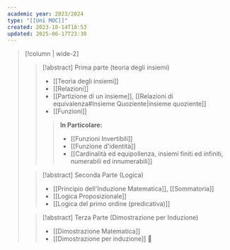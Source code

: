 ```yaml
---
academic year: 2023/2024
type: "[[Uni MOC]]"
created: 2023-10-14T18:53
updated: 2025-06-17T23:30
---
```

>[!column | wide-2]
>
>>[!abstract] Prima parte (teoria degli insiemi)
>>- [[Teoria degli insiemi]]
>>- [[Relazioni]]
>>- [[Partizione di un insieme]], [[Relazioni di equivalenza#Insieme Quoziente|insieme quoziente]]
>>- [[Funzioni]]
>>>**In Particolare:**
>>>- [[Funzioni Invertibili]]
>>>- [[Funzione d'identità]]
>>>- [[Cardinalità ed equipollenza, insiemi finiti ed infiniti, numerabili ed innumerabili]]
>
>>[!abstract] Seconda Parte (Logica)
>>- [[Principio dell'Induzione Matematica]], [[Sommatoria]] 
>>- [[Logica Proposizionale]]
>>- [[Logica del primo ordine (predicativa)]]
>
>>[!abstract] Terza Parte (Dimostrazione per Induzione)
>>- [[Dimostrazione Matematica]]
>>- [[Dimostrazione per induzione]] 🔴
